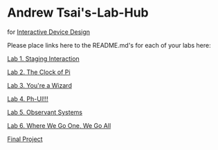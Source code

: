 # Andrew Tsai's-Lab-Hub
for [Interactive Device Design](https://github.com/FAR-Lab/Developing-and-Designing-Interactive-Devices/)

Please place links here to the README.md's for each of your labs here:

[Lab 1. Staging Interaction](Lab%201/)

[Lab 2. The Clock of Pi](Lab%202/)

[Lab 3. You're a Wizard](Lab%203/)

[Lab 4. Ph-UI!!!](https://github.com/sujithnr/Interactive-Lab-Hub/blob/Spring2021/Lab%204/README.md)

[Lab 5. Observant Systems](Lab%205/)

[Lab 6. Where We Go One, We Go All](Lab%206/)

[Final Project](Final%20Project/)

